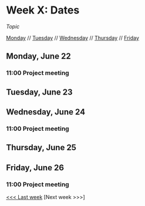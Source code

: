 # Week X: Dates

*Topic*

[Monday](#monday-july-6) // [Tuesday](#tuesday-july-7) // [Wednesday](#wednesday-july-8) // [Thursday](#thursday-july-9) // [Friday](#friday-july-10)

## Monday, June 22

### 11:00 Project meeting

## Tuesday, June 23

## Wednesday, June 24

### 11:00 Project meeting

## Thursday, June 25

## Friday, June 26

### 11:00 Project meeting

[<<< Last week](/2-webdev.md) [Next week >>>]
